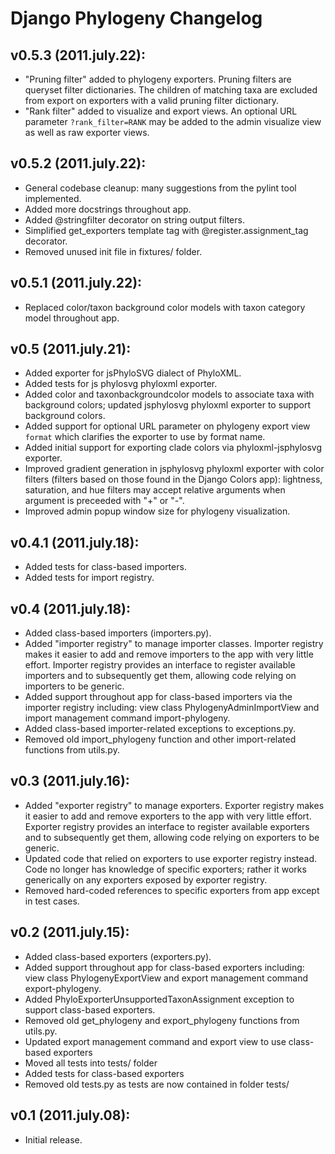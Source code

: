 # Django Phylogeny Changelog

## v0.5.3 (2011.july.22):

* "Pruning filter" added to phylogeny exporters.  Pruning filters are queryset filter dictionaries.  The children of matching taxa are excluded from export on exporters with a valid pruning filter dictionary.
* "Rank filter" added to visualize and export views.  An optional URL parameter `?rank_filter=RANK` may be added to the admin visualize view as well as raw exporter views.


## v0.5.2 (2011.july.22):

* General codebase cleanup:  many suggestions from the pylint tool implemented.
* Added more docstrings throughout app.
* Added @stringfilter decorator on string output filters.
* Simplified get_exporters template tag with @register.assignment_tag decorator.
* Removed unused init file in fixtures/ folder.


## v0.5.1 (2011.july.22):

* Replaced color/taxon background color models with taxon category model throughout app.


## v0.5 (2011.july.21):

* Added exporter for jsPhyloSVG dialect of PhyloXML.
* Added tests for js phylosvg phyloxml exporter.
* Added color and taxonbackgroundcolor models to associate taxa with background colors; updated jsphylosvg phyloxml exporter to support background colors.
* Added support for optional URL parameter on phylogeny export view `format` which clarifies the exporter to use by format name.
* Added initial support for exporting clade colors via phyloxml-jsphylosvg exporter.
* Improved gradient generation in jsphylosvg phyloxml exporter with color filters (filters based on those found in the Django Colors app): lightness, saturation, and hue filters may accept relative arguments when argument is preceeded with "+" or "-".
* Improved admin popup window size for phylogeny visualization.


## v0.4.1 (2011.july.18):

* Added tests for class-based importers.
* Added tests for import registry.


## v0.4 (2011.july.18):

* Added class-based importers (importers.py).
* Added "importer registry" to manage importer classes.  Importer registry makes it easier to add and remove importers to the app with very little effort.  Importer registry provides an interface to register available importers and to subsequently get them, allowing code relying on importers to be generic.
* Added support throughout app for class-based importers via the importer registry including:  view class PhylogenyAdminImportView and import management command import-phylogeny.
* Added class-based importer-related exceptions to exceptions.py.
* Removed old import_phylogeny function and other import-related functions from utils.py.


## v0.3 (2011.july.16):

* Added "exporter registry" to manage exporters.  Exporter registry makes it easier to add and remove exporters to the app with very little effort.  Exporter registry provides an interface to register available exporters and to subsequently get them, allowing code relying on exporters to be generic.
* Updated code that relied on exporters to use exporter registry instead.  Code no longer has knowledge of specific exporters; rather it works generically on any exporters exposed by exporter registry.
* Removed hard-coded references to specific exporters from app except in test cases.


## v0.2 (2011.july.15):

* Added class-based exporters (exporters.py).
* Added support throughout app for class-based exporters including:  view class PhylogenyExportView and export management command export-phylogeny.
* Added PhyloExporterUnsupportedTaxonAssignment exception to support class-based exporters.
* Removed old get_phylogeny and export_phylogeny functions from utils.py.
* Updated export management command and export view to use class-based exporters
* Moved all tests into tests/ folder
* Added tests for class-based exporters
* Removed old tests.py as tests are now contained in folder tests/


## v0.1 (2011.july.08):

* Initial release.
